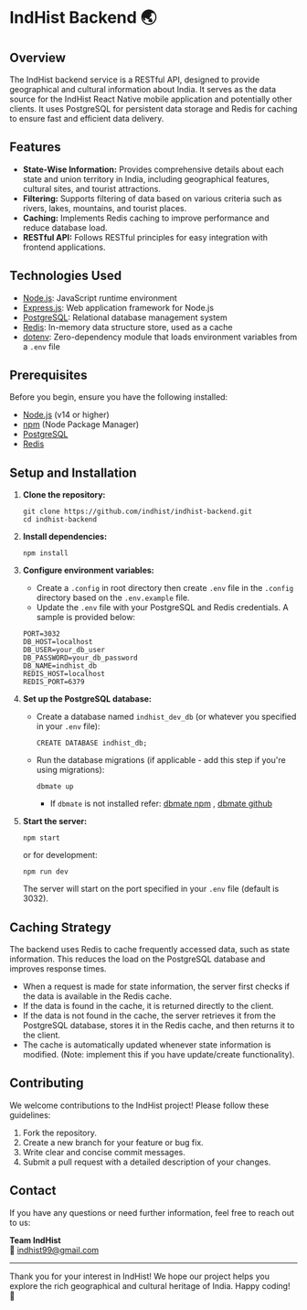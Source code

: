 # IndHist Backend 🌏

## Overview

The IndHist backend service is a RESTful API, designed to provide geographical and cultural information about India. It serves as the data source for the IndHist React Native mobile application and potentially other clients. It uses PostgreSQL for persistent data storage and Redis for caching to ensure fast and efficient data delivery.

## Features

*   **State-Wise Information:** Provides comprehensive details about each state and union territory in India, including geographical features, cultural sites, and tourist attractions.
*   **Filtering:** Supports filtering of data based on various criteria such as rivers, lakes, mountains, and tourist places.
*   **Caching:** Implements Redis caching to improve performance and reduce database load.
*   **RESTful API:** Follows RESTful principles for easy integration with frontend applications.

## Technologies Used

*   [Node.js](https://nodejs.org/en/): JavaScript runtime environment
*   [Express.js](https://expressjs.com/): Web application framework for Node.js
*   [PostgreSQL](https://www.postgresql.org/): Relational database management system
*   [Redis](https://redis.io/): In-memory data structure store, used as a cache
*   [dotenv](https://www.npmjs.com/package/dotenv): Zero-dependency module that loads environment variables from a `.env` file

## Prerequisites

Before you begin, ensure you have the following installed:

*   [Node.js](https://nodejs.org/en/) (v14 or higher)
*   [npm](https://www.npmjs.com/) (Node Package Manager)
*   [PostgreSQL](https://www.postgresql.org/)
*   [Redis](https://redis.io/)

## Setup and Installation

1.  **Clone the repository:**

    ```
    git clone https://github.com/indhist/indhist-backend.git
    cd indhist-backend
    ```

2.  **Install dependencies:**

    ```
    npm install
    ```

3.  **Configure environment variables:**

    *   Create a `.config` in root directory then create `.env` file in the `.config` directory based on the `.env.example` file.
    *   Update the `.env` file with your PostgreSQL and Redis credentials.  A sample is provided below:

    ```
    PORT=3032
    DB_HOST=localhost
    DB_USER=your_db_user
    DB_PASSWORD=your_db_password
    DB_NAME=indhist_db
    REDIS_HOST=localhost
    REDIS_PORT=6379
    ```

4.  **Set up the PostgreSQL database:**

    *   Create a database named `indhist_dev_db` (or whatever you specified in your `.env` file):

        ```
        CREATE DATABASE indhist_db;
        ```

    *   Run the database migrations (if applicable - add this step if you're using migrations):

        ```
        dbmate up
        ```
        - If `dbmate` is not installed refer: [dbmate npm](https://www.npmjs.com/package/dbmate) , [dbmate github](https://github.com/amacneil/dbmate) 

5.  **Start the server:**

    ```
    npm start
    ```

    or for development:

    ```
    npm run dev
    ```

    The server will start on the port specified in your `.env` file (default is 3032).

## Caching Strategy

The backend uses Redis to cache frequently accessed data, such as state information. This reduces the load on the PostgreSQL database and improves response times.

*   When a request is made for state information, the server first checks if the data is available in the Redis cache.
*   If the data is found in the cache, it is returned directly to the client.
*   If the data is not found in the cache, the server retrieves it from the PostgreSQL database, stores it in the Redis cache, and then returns it to the client.
*   The cache is automatically updated whenever state information is modified.  (Note: implement this if you have update/create functionality).

## Contributing

We welcome contributions to the IndHist project!  Please follow these guidelines:

1.  Fork the repository.
2.  Create a new branch for your feature or bug fix.
3.  Write clear and concise commit messages.
4.  Submit a pull request with a detailed description of your changes.

## Contact

If you have any questions or need further information, feel free to reach out to us:

**Team IndHist**  
📧 [indhist99@gmail.com](mailto:indhist99@gmail.com)

---

Thank you for your interest in IndHist! We hope our project helps you explore the rich geographical and cultural heritage of India. Happy coding! 🚀
